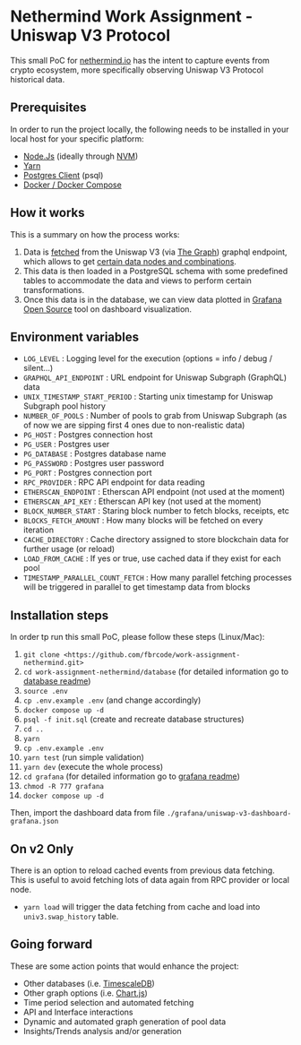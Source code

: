 # Nethermind Work Assignment - Uniswap V3 Protocol

This small PoC for [nethermind.io](https://nethermind.io/) has the intent to capture events from crypto ecosystem, more specifically observing Uniswap V3 Protocol historical data.

## Prerequisites

In order to run the project locally, the following needs to be installed in your local host for your specific platform:

- [Node.Js](https://nodejs.org/en/) (ideally through [NVM](https://github.com/nvm-sh/nvm))
- [Yarn](https://classic.yarnpkg.com/en/)
- [Postgres Client](https://www.compose.com/articles/postgresql-tips-installing-the-postgresql-client/) (psql)
- [Docker / Docker Compose](https://docs.docker.com/compose/install/)

## How it works

This is a summary on how the process works:

1. Data is [fetched](https://thegraph.com/hosted-service/subgraph/uniswap/uniswap-v3) from the Uniswap V3 (via [The Graph](https://thegraph.com/en/)) graphql endpoint, which allows to get [certain data nodes and combinations](https://github.com/Uniswap/v3-subgraph/blob/main/schema.graphql).
2. This data is then loaded in a PostgreSQL schema with some predefined tables to accommodate the data and views to perform certain transformations.
3. Once this data is in the database, we can view data plotted in [Grafana Open Source](https://grafana.com/oss/) tool on dashboard visualization.

## Environment variables

- `LOG_LEVEL` : Logging level for the execution (options = info / debug / silent...)
- `GRAPHQL_API_ENDPOINT` : URL endpoint for Uniswap Subgraph (GraphQL) data
- `UNIX_TIMESTAMP_START_PERIOD` : Starting unix timestamp for Uniswap Subgraph pool history
- `NUMBER_OF_POOLS` : Number of pools to grab from Uniswap Subgraph (as of now we are sipping first 4 ones due to non-realistic data)
- `PG_HOST` : Postgres connection host
- `PG_USER` : Postgres user
- `PG_DATABASE` : Postgres database name
- `PG_PASSWORD` : Postgres user password
- `PG_PORT` : Postgres connection port
- `RPC_PROVIDER` : RPC API endpoint for data reading
- `ETHERSCAN_ENDPOINT` : Etherscan API endpoint (not used at the moment)
- `ETHERSCAN_API_KEY` : Etherscan API key (not used at the moment)
- `BLOCK_NUMBER_START` : Staring block number to fetch blocks, receipts, etc
- `BLOCKS_FETCH_AMOUNT` : How many blocks will be fetched on every iteration
- `CACHE_DIRECTORY` : Cache directory assigned to store blockchain data for further usage (or reload)
- `LOAD_FROM_CACHE` : If yes or true, use cached data if they exist for each pool
- `TIMESTAMP_PARALLEL_COUNT_FETCH` : How many parallel fetching processes will be triggered in parallel to get timestamp data from blocks

## Installation steps

In order tp run this small PoC, please follow these steps (Linux/Mac):

1. `git clone <https://github.com/fbrcode/work-assignment-nethermind.git>`
2. `cd work-assignment-nethermind/database` (for detailed information go to [database readme](./database/README.md))
3. `source .env`
4. `cp .env.example .env` (and change accordingly)
5. `docker compose up -d`
6. `psql -f init.sql` (create and recreate database structures)
7. `cd ..`
8. `yarn`
9. `cp .env.example .env`
10. `yarn test` (run simple validation)
11. `yarn dev` (execute the whole process)
12. `cd grafana` (for detailed information go to [grafana readme](./grafana/README.md))
13. `chmod -R 777 grafana`
14. `docker compose up -d`

Then, import the dashboard data from file `./grafana/uniswap-v3-dashboard-grafana.json`

## On v2 Only

There is an option to reload cached events from previous data fetching. This is useful to avoid fetching lots of data again from RPC provider or local node.

- `yarn load` will trigger the data fetching from cache and load into `univ3.swap_history` table.

## Going forward

These are some action points that would enhance the project:

- Other databases (i.e. [TimescaleDB](https://www.timescale.com/))
- Other graph options (i.e. [Chart.js](https://www.chartjs.org/))
- Time period selection and automated fetching
- API and Interface interactions
- Dynamic and automated graph generation of pool data
- Insights/Trends analysis and/or generation
